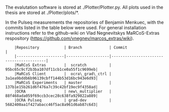The evalutation software is stored at ./Plotter/Plotter.py. All plots used in the thesis are stored at ./Plotter/plots/*.

 In the Pulseq measurements the repositories of Benjamin Menkuec, with the commits listed in the table below were used. 
 For general installation instructions refer to the github-wiki on Vlad Negnevitskys MaRCoS-Extras respository (https://github.com/vnegnev/marcos_extras/wiki).

        |Repository           | Branch            | Commit                                  |
        |---------------------|-------------------|-----------------------------------------|
        |MaRCoS Extras        |  scratch          | 95bc65c9cf2b3ba107df11cb1ce0a55f1c9699eb|
        |MaRCoS Client        |  ocra\_grad\_ctrl | 3a1ea9bddb6b96139cbff144b53d16bc943e6d93|
        |MaRCoS Experiments   | master            | 137b1e15b261d6f476a7c39c42bf19ec9f4358ad|
        |OCRA                 | new\_multiplier   | 88f468ada059f69ccb3cec28c638fa929822a889|
        |OCRA Pulseq          | grad-dev          | 5682400aa1f427abacc46f5ac8a961d6ab87c6d3|

